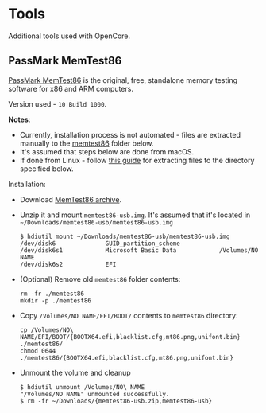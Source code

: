 # Tools

Additional tools used with OpenCore.

## PassMark MemTest86

[PassMark MemTest86](https://www.memtest86.com/) is the original, free, standalone memory testing software for x86 and ARM computers.

Version used - `10 Build 1000`.

**Notes**:

- Currently, installation process is not automated - files are extracted manually to the [memtest86](memtest86) folder below.
- It's assumed that steps below are done from macOS.
- If done from Linux - follow [this guide](https://www.funtoo.org/User:Hackbyte/Memtest_from_EFI_boot_selection) for extracting files to the directory specified
  below.

Installation:

- Download [MemTest86 archive](https://www.memtest86.com/downloads/memtest86-usb.zip).
- Unzip it and mount `memtest86-usb.img`. It's assumed that it's located in `~/Downloads/memtest86-usb/memtest86-usb.img`

  ```console
  $ hdiutil mount ~/Downloads/memtest86-usb/memtest86-usb.img
  /dev/disk6              GUID_partition_scheme
  /dev/disk6s1            Microsoft Basic Data            /Volumes/NO NAME
  /dev/disk6s2            EFI
  ```

- (Optional) Remove old `memtest86` folder contents:

  ```shell
  rm -fr ./memtest86
  mkdir -p ./memtest86
  ```

- Copy `/Volumes/NO NAME/EFI/BOOT/` contents to `memtest86` directory:

  ```shell
  cp /Volumes/NO\ NAME/EFI/BOOT/{BOOTX64.efi,blacklist.cfg,mt86.png,unifont.bin} ./memtest86/
  chmod 0644 ./memtest86/{BOOTX64.efi,blacklist.cfg,mt86.png,unifont.bin}
  ```

- Unmount the volume and cleanup

  ```console
  $ hdiutil unmount /Volumes/NO\ NAME
  "/Volumes/NO NAME" unmounted successfully.
  $ rm -fr ~/Downloads/{memtest86-usb.zip,memtest86-usb}
  ```
